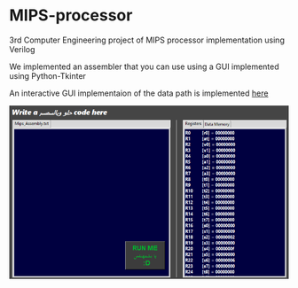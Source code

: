 # MIPS-processor
3rd Computer Engineering project of MIPS processor implementation using Verilog

We implemented an assembler that you can use using a GUI implemented using Python-Tkinter

An interactive GUI implementaion of the data path is implemented [here](https://github.com/ahmedyehia1/MIPS-Processor-Educational-software)


![Assembler](https://github.com/FaresSalem/MIPS-processor/blob/master/GUI/A%20Bahlool%20Assembler.png)